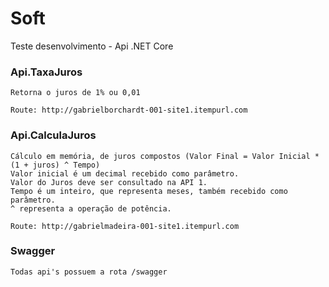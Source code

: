 # Soft
Teste desenvolvimento - Api .NET Core

### Api.TaxaJuros
	Retorna o juros de 1% ou 0,01
	
	Route: http://gabrielborchardt-001-site1.itempurl.com

### Api.CalculaJuros
	Cálculo em memória, de juros compostos (Valor Final = Valor Inicial * (1 + juros) ^ Tempo)
	Valor inicial é um decimal recebido como parâmetro.
	Valor do Juros deve ser consultado na API 1.
	Tempo é um inteiro, que representa meses, também recebido como parâmetro.
	^ representa a operação de potência.
	
	Route: http://gabrielmadeira-001-site1.itempurl.com
	
### Swagger
	Todas api's possuem a rota /swagger
